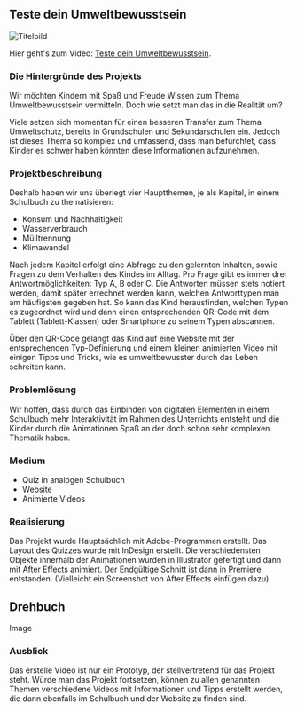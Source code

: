 ## Teste dein Umweltbewusstsein

![Titelbild](https://user-images.githubusercontent.com/72922203/178138961-243137d6-6167-4063-9e87-ff26420120b8.png)

Hier geht's zum Video: [Teste dein Umweltbewusstsein](https://pages.github.com/).

### Die Hintergründe des Projekts

Wir möchten Kindern mit Spaß und Freude Wissen zum Thema Umweltbewusstsein vermitteln. Doch wie setzt man das in die Realität um?

Viele setzen sich momentan für einen besseren Transfer zum Thema Umweltschutz, bereits in Grundschulen und Sekundarschulen ein. Jedoch ist dieses Thema so komplex und umfassend, dass man befürchtet, dass Kinder es schwer haben könnten diese Informationen aufzunehmen. 

### Projektbeschreibung

Deshalb haben wir uns überlegt vier Hauptthemen, je als Kapitel, in einem Schulbuch zu thematisieren: 

- Konsum und Nachhaltigkeit
- Wasserverbrauch
- Mülltrennung 
- Klimawandel

Nach jedem Kapitel erfolgt eine Abfrage zu den gelernten Inhalten, sowie Fragen zu dem Verhalten des Kindes im Alltag. Pro Frage gibt es immer drei Antwortmöglichkeiten: Typ A, B oder C. Die Antworten müssen stets notiert werden, damit später errechnet werden kann, welchen Antworttypen man am häufigsten gegeben hat. So kann das Kind herausfinden, welchen Typen es zugeordnet wird und dann einen entsprechenden QR-Code mit dem Tablett (Tablett-Klassen) oder Smartphone zu seinem Typen abscannen. 

Über den QR-Code gelangt das Kind auf eine Website mit der entsprechenden Typ-Definierung und einem kleinen animierten Video mit einigen Tipps und Tricks, wie es umweltbewusster durch das Leben schreiten kann. 

### Problemlösung

Wir hoffen, dass durch das Einbinden von digitalen Elementen in einem Schulbuch mehr Interaktivität im Rahmen des Unterrichts entsteht und die Kinder durch die Animationen Spaß an der doch schon sehr komplexen Thematik haben.


### Medium

- Quiz in analogen Schulbuch 
- Website 
- Animierte Videos


### Realisierung
Das Projekt wurde Hauptsächlich mit Adobe-Programmen erstellt. 
Das Layout des Quizzes wurde mit InDesign erstellt. Die verschiedensten Objekte innerhalb der Animationen wurden in Illustrator gefertigt und dann mit After Effects animiert. Der Endgültige Schnitt ist dann in Premiere entstanden. 
(Vielleicht ein Screenshot von After Effects einfügen dazu)

## Drehbuch
Image

### Ausblick

Das erstelle Video ist nur ein Prototyp, der stellvertretend für das Projekt steht. Würde man das Projekt fortsetzen, können zu allen genannten Themen verschiedene Videos mit Informationen und Tipps erstellt werden, die dann ebenfalls im Schulbuch und der Website zu finden sind.
